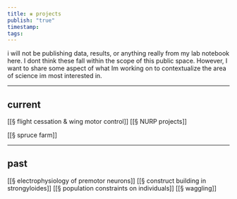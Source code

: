```yaml
---
title: ⨳ projects
publish: "true"
timestamp: 
tags:
---
```

i will not be publishing data, results, or anything really from my lab notebook here. I dont think these fall within the scope of this public space. However, I want to share some aspect of what Im working on to contextualize the area of science im most interested in.

---
## current
[[§ flight cessation & wing motor control]]
[[§ NURP projects]]

[[§ spruce farm]]

---
## past
[[§ electrophysiology of premotor neurons]] 
[[§ construct building in strongyloides]] 
[[§ population constraints on individuals]]
[[§ waggling]]

